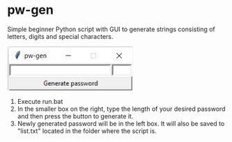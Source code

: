 # pw-gen
Simple beginner Python script with GUI to generate strings consisting of letters, digits and special characters.

![alt text](https://raw.githubusercontent.com/cpython420/pw-gen/master/example.png?token=ARBZZIJLODHARMNZG4MMNZ27MWQE2)

1. Execute run.bat
2. In the smaller box on the right, type the length of your desired password and then press the button to generate it. 
3. Newly generated password will be in the left box. It will also be saved to "list.txt" located in the folder where the script is.
